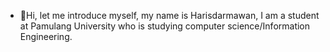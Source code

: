 - 👋Hi, let me introduce myself, my name is Harisdarmawan, I am a student at Pamulang University who is studying computer science/Information Engineering.
<!---
HariisDermawan/HariisDermawan is a ✨ special ✨ repository because its `README.md` (this file) appears on your GitHub profile.
You can click the Preview link to take a look at your changes.
--->
